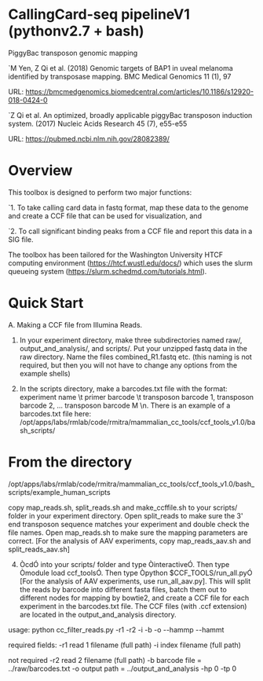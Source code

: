 # CallingCard-seq pipelineV1 (pythonv2.7 + bash)
PiggyBac transposon genomic mapping

`M Yen, Z Qi et al. (2018) Genomic targets of BAP1 in uveal melanoma identified by transposase mapping. BMC Medical Genomics 11 (1), 97

URL: https://bmcmedgenomics.biomedcentral.com/articles/10.1186/s12920-018-0424-0


`Z Qi et al. An optimized, broadly applicable piggyBac transposon induction system. (2017) Nucleic Acids Research 45 (7), e55-e55

URL: https://pubmed.ncbi.nlm.nih.gov/28082389/

# Overview

This toolbox is designed to perform two major functions: 

`1.  To take calling card data in fastq format, map these data to the genome and create a CCF file that can be used for visualization, and 

`2.  To call significant binding peaks from a CCF file and report this data in a SIG file.  

The toolbox has been tailored for the Washington University HTCF computing environment 
(https://htcf.wustl.edu/docs/) which uses the slurm queueing system 
(https://slurm.schedmd.com/tutorials.html).    

# Quick Start

A.  Making a CCF file from Illumina Reads.

1. In your experiment directory, make three subdirectories named raw/, output_and_analysis/, and scripts/.  Put your unzipped fastq data in the raw directory.  Name the files combined_R1.fastq etc. (this naming is not required, but then you will not have to change any options from the example shells)

2. In the scripts directory, make a barcodes.txt file with the format: experiment name \t primer barcode \t transposon barcode 1, transposon barcode 2, ... transposon barcode M \n. There is an example of a barcodes.txt file here: /opt/apps/labs/rmlab/code/rmitra/mammalian_cc_tools/ccf_tools_v1.0/bash_scripts/

# From the directory 

/opt/apps/labs/rmlab/code/rmitra/mammalian_cc_tools/ccf_tools_v1.0/bash_scripts/example_human_scripts

copy map_reads.sh, split_reads.sh and make_ccffile.sh to your scripts/ folder in your experiment directory.  Open split_reads to make sure the 3' end transposon sequence matches your experiment and double check the file names.  Open map_reads.sh to make sure the mapping parameters are correct.  [For the analysis of AAV experiments, copy map_reads_aav.sh and split_reads_aav.sh]

4. ÒcdÓ into your scripts/ folder and type ÒinteractiveÓ.  Then type Òmodule load ccf_toolsÓ.  Then type Òpython $CCF_TOOLS/run_all.pyÓ [For the analysis of AAV experiments, use run_all_aav.py].  This will split the reads by barcode into different fasta files, batch them out to different nodes for mapping by bowtie2, and create a CCF file for each experiment in the barcodes.txt file.  The CCF files (with .ccf extension) are located in the output_and_analysis directory.   



usage:
python cc_filter_reads.py -r1 <read1 file> -r2 <read2 file> 
-i <index file> -b<barcode file> -o <output path>
--hammp <hamming distance for primer barcode>
--hammt <hamming distance for transposon barcode>

required fields:
    -r1 read 1 filename (full path)
    -i index filename (full path)

not required
    -r2 read 2 filename (full path)
    -b barcode file = ../raw/barcodes.txt
    -o output path = ../output_and_analysis
    -hp 0
    -tp 0
